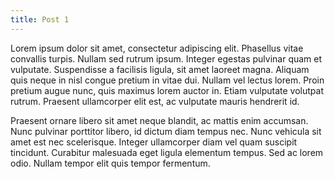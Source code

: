 ```yaml
---
title: Post 1
---
```


Lorem ipsum dolor sit amet, consectetur adipiscing elit. Phasellus vitae convallis turpis. Nullam sed rutrum ipsum. Integer egestas pulvinar quam et vulputate. Suspendisse a facilisis ligula, sit amet laoreet magna. Aliquam quis neque in nisl congue pretium in vitae dui. Nullam vel lectus lorem. Proin pretium augue nunc, quis maximus lorem auctor in. Etiam vulputate volutpat rutrum. Praesent ullamcorper elit est, ac vulputate mauris hendrerit id.

Praesent ornare libero sit amet neque blandit, ac mattis enim accumsan. Nunc pulvinar porttitor libero, id dictum diam tempus nec. Nunc vehicula sit amet est nec scelerisque. Integer ullamcorper diam vel quam suscipit tincidunt. Curabitur malesuada eget ligula elementum tempus. Sed ac lorem odio. Nullam tempor elit quis tempor fermentum.